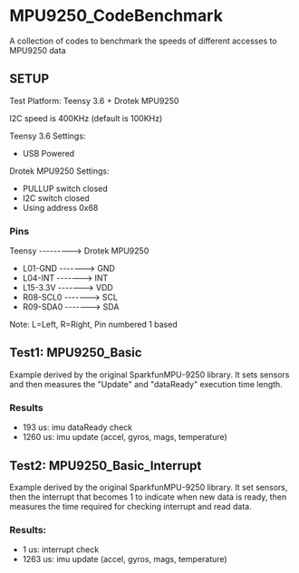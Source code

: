 # MPU9250_CodeBenchmark
A collection of codes to benchmark the speeds of different accesses to MPU9250 data

## SETUP
Test Platform: Teensy 3.6 + Drotek MPU9250

I2C speed is 400KHz (default is 100KHz)

Teensy 3.6 Settings:
- USB Powered

Drotek MPU9250 Settings:
- PULLUP switch closed
- I2C switch closed 
- Using address 0x68

### Pins
Teensy ---------> Drotek MPU9250
* L01-GND  -------> GND
* L04-INT  -------> INT
* L15-3.3V -------> VDD
* R08-SCL0 -------> SCL
* R09-SDA0 -------> SDA

Note: L=Left, R=Right, Pin numbered 1 based

## Test1: MPU9250_Basic

Example derived by the original SparkfunMPU-9250 library.
It sets sensors and then measures the "Update" and "dataReady"
execution time length.

### Results
* 193 us: imu dataReady check
* 1260 us: imu update (accel, gyros, mags, temperature)

## Test2: MPU9250_Basic_Interrupt

Example derived by the original SparkfunMPU-9250 library.
It set sensors, then the interrupt that becomes 1 to
indicate when new data is ready, then measures the time
required for checking interrupt and read data.

### Results:
* 1 us: interrupt check
* 1263 us: imu update (accel, gyros, mags, temperature)
